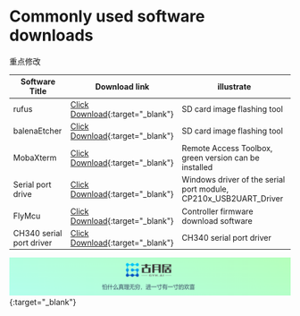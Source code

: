 # **Commonly used software downloads**
重点修改


| Software Title    | Download link                                                     | illustrate                                           |
| ------------ | ------------------------------------------------------------ | ---------------------------------------------- |
| rufus        | [Click Download](https://github.com/pbatard/rufus/releases/download/v3.20/rufus-3.20p.exe){:target="_blank"} | SD card image flashing tool                               |
| balenaEtcher | [Click Download](https://www.balena.io/etcher/){:target="_blank"}  | SD card image flashing tool                               |
| MobaXterm    | [Click Download](https://mobaxterm.mobatek.net/download-home-edition.html){:target="_blank"} | Remote Access Toolbox, green version can be installed                                 |
| Serial port drive     | [Click Download](https://www.silabs.com/developer-tools/usb-to-uart-bridge-vcp-drivers?tab=downloads){:target="_blank"} | Windows driver of the serial port module, CP210x_USB2UART_Driver |
| FlyMcu       | [Click Download](https://github.com/guyuehome/originbot_controller/blob/master/tools/FlyMcu.exe){:target="_blank"} | Controller firmware download software       
| CH340 serial port driver	       | [Click Download](https://www.wch-ic.com/downloads/CH341SER_EXE.html){:target="_blank"} | CH340 serial port driver	 |




[![图片1](../../assets/img/footer.png)](https://www.guyuehome.com/){:target="_blank"}

